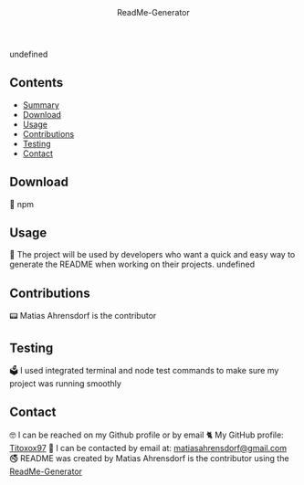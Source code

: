  <header>ReadMe-Generator</header>

undefined

## Contents

- [Summary](#summary)
- [Download](#download)
- [Usage](#usage)
- [Contributions](#contributions)
- [Testing](#testing)
- [Contact](#contact)

## Download

📲 npm

## Usage

🔬 The project will be used by developers who want a quick and easy way to generate the README when working on their projects.
undefined

## Contributions

📟 Matias Ahrensdorf is the contributor

## Testing

🗳 I used integrated terminal and node test commands to make sure my project was running smoothly

## Contact

🤓 I can be reached on my Github profile or by email
🐈 My GitHub profile: [Titoxox97](https://github.com/Titoxox97)
📧 I can be contacted by email at: matiasahrensdorf@gmail.com
🚭 README was created by Matias Ahrensdorf is the contributor using the [ReadMe-Generator](https://github.com/Titoxox97/ReadMe-Generator)
